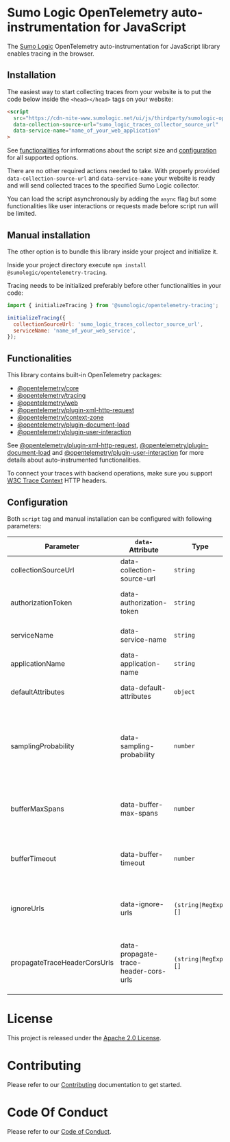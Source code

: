 # Sumo Logic OpenTelemetry auto-instrumentation for JavaScript

The [Sumo Logic](https://www.sumologic.com/) OpenTelemetry auto-instrumentation for JavaScript library enables tracing in the browser.

## Installation

The easiest way to start collecting traces from your website is to put the code below inside the `<head></head>` tags on your website:

```html
<script
  src="https://cdn-nite-www.sumologic.net/ui/js/thirdparty/sumologic-opentelemetry.js"
  data-collection-source-url="sumo_logic_traces_collector_source_url"
  data-service-name="name_of_your_web_application"
>
```

See [functionalities](#Functionalities) for informations about the script size and [configuration](#Configuration) for all supported options.

There are no other required actions needed to take. With properly provided `data-collection-source-url` and `data-service-name` your website is ready and will send collected traces to the specified Sumo Logic collector.

You can load the script asynchronously by adding the `async` flag but some functionalities like user interactions or requests made before script run will be limited.

## Manual installation

The other option is to bundle this library inside your project and initialize it.

Inside your project directory execute `npm install @sumologic/opentelemetry-tracing`.

Tracing needs to be initialized preferably before other functionalities in your code:

```javascript
import { initializeTracing } from '@sumologic/opentelemetry-tracing';

initializeTracing({
  collectionSourceUrl: 'sumo_logic_traces_collector_source_url',
  serviceName: 'name_of_your_web_service',
});
```

## Functionalities

This library contains built-in OpenTelemetry packages:

- [@opentelemetry/core](https://www.npmjs.com/package/@opentelemetry/core)
- [@opentelemetry/tracing](https://www.npmjs.com/package/@opentelemetry/tracing)
- [@opentelemetry/web](https://www.npmjs.com/package/@opentelemetry/web)
- [@opentelemetry/plugin-xml-http-request](https://www.npmjs.com/package/@opentelemetry/plugin-xml-http-request)
- [@opentelemetry/context-zone](https://www.npmjs.com/package/@opentelemetry/context-zone)
- [@opentelemetry/plugin-document-load](https://www.npmjs.com/package/@opentelemetry/plugin-document-load)
- [@opentelemetry/plugin-user-interaction](https://www.npmjs.com/package/@opentelemetry/plugin-user-interaction)

See [@opentelemetry/plugin-xml-http-request](https://www.npmjs.com/package/@opentelemetry/plugin-xml-http-request), [@opentelemetry/plugin-document-load](https://www.npmjs.com/package/@opentelemetry/plugin-document-load) and [@opentelemetry/plugin-user-interaction](https://www.npmjs.com/package/@opentelemetry/plugin-user-interaction) for more details about auto-instrumented functionalities.

To connect your traces with backend operations, make sure you support [W3C Trace Context](https://www.w3.org/TR/trace-context/) HTTP headers.

## Configuration

Both `script` tag and manual installation can be configured with following parameters:

| Parameter                    | `data-` Attribute                     | Type                 | Default     | Description                                                                                                 |
| ---------------------------- | ------------------------------------- | -------------------- | ----------- | ----------------------------------------------------------------------------------------------------------- |
| collectionSourceUrl          | data-collection-source-url            | `string`             | _required_  | Sumo Logic collector source url                                                                             |
| authorizationToken           | data-authorization-token              | `string`             |             | Sumo Logic collector authorization token                                                                    |
| serviceName                  | data-service-name                     | `string`             | `"unknown"` | Name of your web service                                                                                    |
| applicationName              | data-application-name                 | `string`             |             | Name of your application                                                                                    |
| defaultAttributes            | data-default-attributes               | `object`             | `{}`        | Attributes added to each span                                                                               |
| samplingProbability          | data-sampling-probability             | `number`             | `1`         | `1` means all traces are sent, `0` - no traces are send, `0.5` - there is 50% change for a trace to be sent |
| bufferMaxSpans               | data-buffer-max-spans                 | `number`             | `100`       | Maximum number of spans waiting to be send                                                                  |
| bufferTimeout                | data-buffer-timeout                   | `number`             | `2000`ms    | Maximum time in milliseconds for spans waiting to be send                                                   |
| ignoreUrls                   | data-ignore-urls                      | `(string\|RegExp)[]` | `[]`        | List of URLs from which traces will not be collected                                                        |
| propagateTraceHeaderCorsUrls | data-propagate-trace-header-cors-urls | `(string\|RegExp)[]` | `[/.*/]`    | List of URLs where [W3C Trace Context](https://www.w3.org/TR/trace-context/) HTTP headers will be injected  |

# License

This project is released under the [Apache 2.0 License](./LICENSE).

# Contributing

Please refer to our [Contributing](./CONTRIBUTING.md) documentation to get started.

# Code Of Conduct

Please refer to our [Code of Conduct](./CODE_OF_CONDUCT.md).

